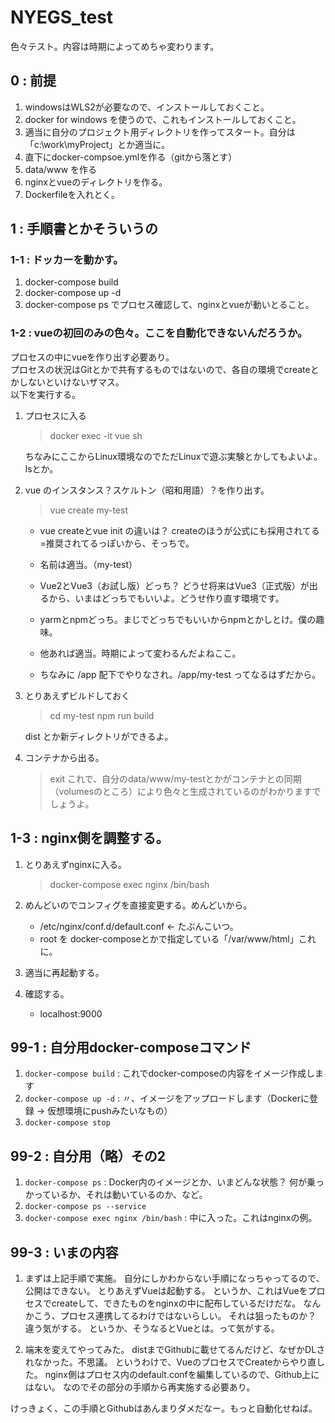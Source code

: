 # NYEGS_test

色々テスト。内容は時期によってめちゃ変わります。

## 0 : 前提

1. windowsはWLS2が必要なので、インストールしておくこと。
2. docker for windows を使うので、これもインストールしておくこと。
3. 適当に自分のプロジェクト用ディレクトリを作ってスタート。自分は「c:\work\myProject」とか適当に。
4. 直下にdocker-compsoe.ymlを作る（gitから落とす）
5. data/www を作る
6. nginxとvueのディレクトリを作る。
7. Dockerfileを入れとく。 

## 1 : 手順書とかそういうの

### 1-1 : ドッカーを動かす。

1. docker-compose build
2. docker-compose up -d
3. docker-compose ps でプロセス確認して、nginxとvueが動いとること。

### 1-2 : vueの初回のみの色々。ここを自動化できないんだろうか。

プロセスの中にvueを作り出す必要あり。  
プロセスの状況はGitとかで共有するものではないので、各自の環境でcreateとかしないといけないザマス。  
以下を実行する。

1. プロセスに入る
    > docker exec -it vue sh

    ちなみにここからLinux環境なのでただLinuxで遊ぶ実験とかしてもよいよ。lsとか。

2. vue のインスタンス？スケルトン（昭和用語）？を作り出す。
    > vue create my-test

    * vue createとvue init の違いは？ createのほうが公式にも採用されてる=推奨されてるっぽいから、そっちで。

    * 名前は適当。（my-test）
    * Vue2とVue3（お試し版）どっち？ どうせ将来はVue3（正式版）が出るから、いまはどっちでもいいよ。どうせ作り直す環境です。
    * yarmとnpmどっち。まじでどっちでもいいからnpmとかしとけ。僕の趣味。
    * 他あれば適当。時期によって変わるんだよねここ。
    * ちなみに /app 配下でやりなされ。/app/my-test ってなるはずだから。

3. とりあえずビルドしておく
    > cd my-test
    > npm run build

    dist とか新ディレクトリができるよ。

4. コンテナから出る。
    > exit
    これで、自分のdata/www/my-testとかがコンテナとの同期（volumesのところ）により色々と生成されているのがわかりますでしょうよ。

## 1-3 : nginx側を調整する。

1. とりあえずnginxに入る。
    > docker-compose exec nginx /bin/bash

2. めんどいのでコンフィグを直接変更する。めんどいから。
    - /etc/nginx/conf.d/default.conf ← たぶんこいつ。
    - root を docker-composeとかで指定している「/var/www/html」これに。

3. 適当に再起動する。

4. 確認する。
    - localhost:9000

## 99-1 : 自分用docker-composeコマンド

1. ```docker-compose build``` : これでdocker-composeの内容をイメージ作成します
2. ```docker-compose up -d``` : 〃、イメージをアップロードします（Dockerに登録 → 仮想環境にpushみたいなもの）
3. ```docker-compose stop```

## 99-2 : 自分用（略）その2

1. ```docker-compose ps``` : Docker内のイメージとか、いまどんな状態？ 何が乗っかっているか、それは動いているのか、など。
2. ```docker-compose ps --service```
3. ```docker-compose exec nginx /bin/bash``` : 中に入った。これはnginxの例。


## 99-3 : いまの内容

1. まずは上記手順で実施。
自分にしかわからない手順になっちゃってるので、公開はできない。
とりあえずVueは起動する。
というか、これはVueをプロセスでcreateして、できたものをnginxの中に配布しているだけだな。
なんかこう、プロセス連携してるわけではないらしい。
それは狙ったものか？ 違う気がする。
というか、そうなるとVueとは。って気がする。

2. 端末を変えてやってみた。
distまでGithubに載せてるんだけど、なぜかDLされなかった。不思議。
というわけで、VueのプロセスでCreateからやり直した。
nginx側はプロセス内のdefault.confを編集しているので、Github上にはない。
なのでその部分の手順から再実施する必要あり。

けっきょく、この手順とGithubはあんまりダメだなー。もっと自動化せねば。

